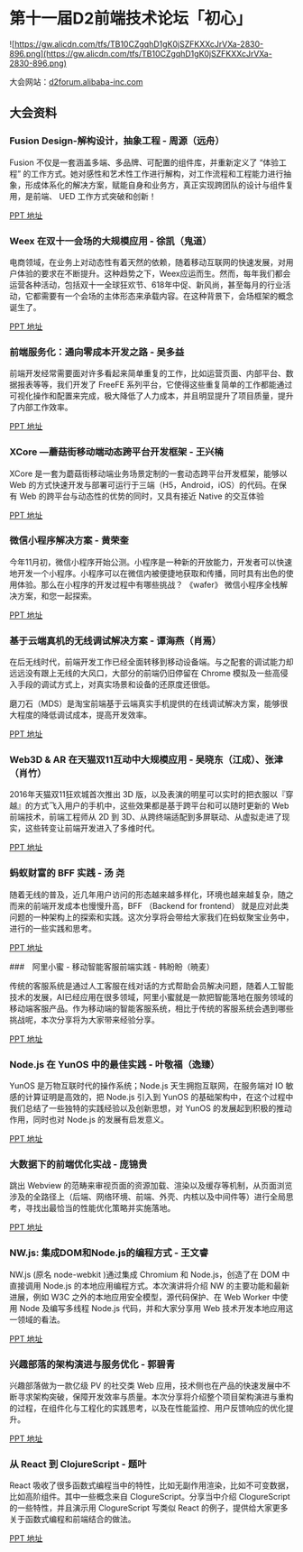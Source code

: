 # 第十一届D2前端技术论坛「初心」

![https://gw.alicdn.com/tfs/TB10CZgqhD1gK0jSZFKXXcJrVXa-2830-896.png](https://gw.alicdn.com/tfs/TB10CZgqhD1gK0jSZFKXXcJrVXa-2830-896.png)

大会网站：[d2forum.alibaba-inc.com](http://d2forum.alibaba-inc.com/feconf2016#/index?_k=cqxl4t)

## 大会资料

### Fusion Design-解构设计，抽象工程 - 周源（远舟）

Fusion 不仅是一套涵盖多端、多品牌、可配置的组件库，并重新定义了 “体验工程” 的工作方式。她对感性和艺术性工作进行解构，对工作流程和工程能力进行抽象，形成体系化的解决方案，赋能自身和业务方，真正实现跨团队的设计与组件复用，是前端、 UED 工作方式突破和创新！

[PPT 地址]()

### Weex 在双十一会场的大规模应用 - 徐凯（鬼道）

电商领域，在业务上对动态性有着天然的依赖，随着移动互联网的快速发展，对用户体验的要求在不断提升。这种趋势之下，Weex应运而生。然而，每年我们都会运营各种活动，包括双十一全球狂欢节、618年中促、新风尚，甚至每月的行业活动，它都需要有一个会场的主体形态来承载内容。在这种背景下，会场框架的概念诞生了。

[PPT 地址]()

### 前端服务化：通向零成本开发之路 - 吴多益

前端开发经常需要面对许多看起来简单重复的工作，比如运营页面、内部平台、数据报表等等，我们开发了 FreeFE 系列平台，它使得这些重复简单的工作都能通过可视化操作和配置来完成，极大降低了人力成本，并且明显提升了项目质量，提升了内部工作效率。

[PPT 地址]()

### XCore —蘑菇街移动端动态跨平台开发框架 - 王兴楠

XCore 是一套为蘑菇街移动端业务场景定制的一套动态跨平台开发框架，能够以 Web 的方式快速开发与部署可运行于三端（H5，Android，iOS）的代码。在保有 Web 的跨平台与动态性的优势的同时，又具有接近 Native 的交互体验

[PPT 地址]()

### 微信小程序解决方案 - 黄荣奎

今年11月初，微信小程序开始公测。小程序是一种新的开放能力，开发者可以快速地开发一个小程序。小程序可以在微信内被便捷地获取和传播，同时具有出色的使用体验。那么在小程序的开发过程中有哪些挑战？ 《wafer》 微信小程序全栈解决方案，和您一起探索。

[PPT 地址]()

### 基于云端真机的无线调试解决方案 - 谭海燕（肖焉）

在后无线时代，前端开发工作已经全面转移到移动设备端。与之配套的调试能力却远远没有跟上无线的大风口，大部分的前端仍旧停留在 Chrome 模拟及一些高侵入手段的调试方式上，对真实场景和设备的还原度还很低。

磨刀石（MDS）是淘宝前端基于云端真实手机提供的在线调试解决方案，能够很大程度的降低调试成本，提高开发效率。

[PPT 地址]()

### Web3D & AR 在天猫双11互动中大规模应用 - 吴晓东（江成）、张津（肖竹）

2016年天猫双11狂欢城首次推出 3D 版，以及表演的明星可以实时的把衣服以『穿越』的方式飞入用户的手机中，这些效果都是基于跨平台和可以随时更新的 Web 前端技术，前端工程师从 2D 到 3D、从跨终端适配到多屏联动、从虚拟走进了现实，这些转变让前端开发进入了多维时代。

[PPT 地址]()

### 蚂蚁财富的 BFF 实践 - 汤 尧

随着无线的普及，近几年用户访问的形态越来越多样化，环境也越来越复杂，随之而来的前端开发成本也慢慢升高，BFF （Backend for frontend） 就是应对此类问题的一种架构上的探索和实践。这次分享将会带给大家我们在蚂蚁聚宝业务中，进行的一些实践和思考。

[PPT 地址]()

###　阿里小蜜 - 移动智能客服前端实践 - 韩盼盼（暁麦）

传统的客服系统是通过人工客服在线对话的方式帮助会员解决问题，随着人工智能技术的发展，AI已经应用在很多领域，阿里小蜜就是一款把智能落地在服务领域的移动端客服产品。作为移动端的智能客服系统，相比于传统的客服系统会遇到哪些挑战呢，本次分享将为大家带来经验分享。

[PPT 地址]()

### Node.js 在 YunOS 中的最佳实践 - 叶敬福（逸臻）

YunOS 是万物互联时代的操作系统；Node.js 天生拥抱互联网，在服务端对 IO 敏感的计算证明是高效的，把 Node.js 引入到 YunOS 的基础架构中，在这个过程中我们总结了一些独特的实践经验以及创新思想，对 YunOS 的发展起到积极的推动作用，同时也对 Node.js 的发展有启发意义。

[PPT 地址]()

### 大数据下的前端优化实战 - 庞锦贵

跳出 Webview 的范畴来审视页面的资源加载、渲染以及缓存等机制，从页面浏览涉及的全路径上（后端、网络环境、前端、外壳、内核以及中间件等）进行全局思考，寻找出最恰当的性能优化策略并实施落地。

[PPT 地址]()

### NW.js: 集成DOM和Node.js的编程方式 - 王文睿

NW.js (原名 node-webkit )通过集成 Chromium 和 Node.js，创造了在 DOM 中直接调用 Node.js 的本地应用编程方式。本次演讲将介绍 NW 的主要功能和最新进展，例如 W3C 之外的本地应用安全模型，源代码保护、在 Web Worker 中使用 Node 及编写多线程 Node.js 代码，并和大家分享用 Web 技术开发本地应用这一领域的看法。

[PPT 地址]()

### 兴趣部落的架构演进与服务优化 - 郭碧青

兴趣部落做为一款亿级 PV 的社交类 Web 应用，技术侧也在产品的快速发展中不断寻求架构突破，保障开发效率与质量。本次分享将介绍整个项目架构演进与重构的过程，在组件化与工程化的实践思考，以及在性能监控、用户反馈响应的优化提升。

[PPT 地址]()

### 从 React 到 ClojureScript - 题叶

React 吸收了很多函数式编程当中的特性，比如无副作用渲染，比如不可变数据，比如高阶组件。其中一些概念来自 ClogureScript。分享当中介绍 ClogureScript 的一些特性，并且演示用 ClogureScript 写类似 React 的例子，提供给大家更多关于函数式编程和前端结合的做法。

[PPT 地址]()




